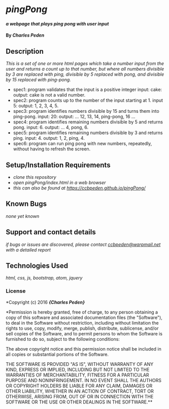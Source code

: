# _pingPong_

#### _a webpage that plays ping pong with user input_

#### By _**Charles Peden**_

## Description

_This is a set of one or more html pages which take a number input from the user and returns a count up to that number, but where all numbers divisible by 3 are replaced with ping, divisible by 5 replaced with pong, and divisible by 15 replaced with ping-pong._

* spec1: program validates that the input is a positive integer input: cake: output: cake is not a valid number.
* spec2: program counts up to the number of the input starting at 1. input 5: output: 1, 2, 3, 4, 5.
* spec3: program identifies numbers divisible by 15 and turns them into ping-pong.  input: 20: output: ... 12, 13, 14, ping-pong, 16 ...
* spec4: program identifies remaining numbers divisible by 5 and returns pong.  input: 6.  output: ... 4, pong, 6.
* spec5: program identifies remaining numbers divisible by 3 and returns ping.  input: 4.  output: 1, 2, ping, 4.
* spec6: program can run ping pong with new numbers, repeatedly, without having to refresh the screen.

## Setup/Installation Requirements

* _clone this repository_
* _open pingPong/index.html in a web browser_
* _this can also be found at https://ccbpeden.github.io/pingPong/_

## Known Bugs

_none yet known_

## Support and contact details

_if bugs or issues are discovered, please contact ccbpeden@warpmail.net with a detailed report_

## Technologies Used

_html, css, js, bootstrap, atom, jquery_

### License

*Copyright (c) 2016 **_{Charles Peden}_**


*Permission is hereby granted, free of charge, to any person obtaining a copy of this software and associated documentation files (the "Software"), to deal in the Software without restriction, including without limitation the rights to use, copy, modify, merge, publish, distribute, sublicense, and/or sell copies of the Software, and to permit persons to whom the Software is furnished to do so, subject to the following conditions:

The above copyright notice and this permission notice shall be included in all copies or substantial portions of the Software.

THE SOFTWARE IS PROVIDED "AS IS", WITHOUT WARRANTY OF ANY KIND, EXPRESS OR IMPLIED, INCLUDING BUT NOT LIMITED TO THE WARRANTIES OF MERCHANTABILITY, FITNESS FOR A PARTICULAR PURPOSE AND NONINFRINGEMENT. IN NO EVENT SHALL THE AUTHORS OR COPYRIGHT HOLDERS BE LIABLE FOR ANY CLAIM, DAMAGES OR OTHER LIABILITY, WHETHER IN AN ACTION OF CONTRACT, TORT OR OTHERWISE, ARISING FROM, OUT OF OR IN CONNECTION WITH THE SOFTWARE OR THE USE OR OTHER DEALINGS IN THE SOFTWARE.**
